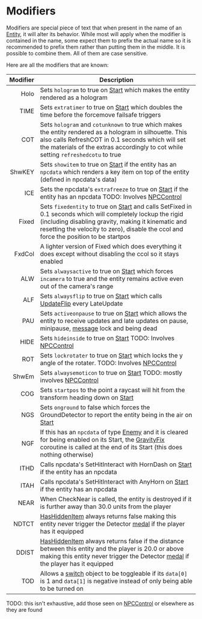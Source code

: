 # Modifiers

Modifiers are special piece of text that when present in the name of an [Entity](../Entity.md), it will alter its behavior. While most will apply when the modifier is contained in the name, some expect them to prefix the actual name so it is recommended to prefix them rather than putting them in the middle. It is possible to combine them. All of them are case sensitive.

Here are all the modifiers that are known:

|Modifier|Description|
|--------:|-----------|
|Holo|Sets `hologram` to true on [Start](Start.md) which makes the entity rendered as a hologram|
|TIME|Sets `extratimer` to true on [Start](Start.md) which doubles the time before the forcemove failsafe triggers|
|COT|Sets `hologram` and `cotunknown` to true which makes the entity rendered as a hologram in silhouette. This also calls RefreshCOT in 0.1 seconds which will set the materials of the extras accordingly to cot while setting `refreshedcotu` to true|
|ShwKEY|Sets `showitem` to true on [Start](Start.md) if the entity has an `npcdata` which renders a key item on top of the entity (defined in npcdata's data)|
|ICE|Sets the npcdata's `extrafreeze` to true on [Start](Start.md) if the entity has an npcdata TODO: Involves [NPCControl](../NPCControl/NPCControl.md)|
|Fixed|Sets `fixedentity` to true on [Start](Start.md) and calls SetFixed in 0.1 seconds which will completely lockup the rigid (including disabling gravity, making it kinematic and resetting the velocity to zero), disable the ccol and force the position to be startpos|
|FxdCol|A lighter version of Fixed which does everything it does except without disabling the ccol so it stays enabled|
|ALW|Sets `alwaysactive` to true on [Start](Start.md) which forces `incamera` to true and the entity remains active even out of the camera's range|
|ALF|Sets `alwaysflip` to true on [Start](Start.md) which calls [UpdateFlip](Update%20process/UpdateFlip.md) every LateUpdate|
|PAU|Sets `activeonpause` to true on [Start](Start.md) which allows the entity to receive updates and late updates on pause, minipause, [message](../../SetText/Notable%20states.md#message) lock and being dead|
|HIDE|Sets `hideinside` to true on [Start](Start.md) TODO: Involves [NPCControl](../NPCControl/NPCControl.md)|
|ROT|Sets `lockrotater` to true on [Start](Start.md) which locks the y angle of the rotater. TODO: Involves [NPCControl](../NPCControl/NPCControl.md)|
|ShwEm|Sets `alwaysemoticon` to true on [Start](Start.md) TODO: mostly involves [NPCControl](../NPCControl/NPCControl.md)|
|COG|Sets `startpos` to the point a raycast will hit from the transform heading down on [Start](Start.md)|
|NGS|Sets `onground` to false which forces the GroundDetector to report the entity being in the air on [Start](Start.md)|
|NGF|If this has an `npcdata` of type [Enemy](../NPCControl/Enemy.md) and it is cleared for being enabled on its Start, the [GravityFix](../NPCControl/GravityFix.md) coroutine is called at the end of its Start (this does nothing otherwise)|
|ITHD|Calls npcdata's SetHitInteract with HornDash on [Start](Start.md) if the entity has an npcdata|
|ITAH|Calls npcdata's SetHitInteract with AnyHorn on [Start](Start.md) if the entity has an npcdata|
|NEAR|When CheckNear is called, the entity is destroyed if it is further away than 30.0 units from the player|
|NDTCT|[HasHiddenItem](../NPCControl/Notable%20methods/HasHiddenItem.md) always returns false making this entity never trigger the Detector [medal](../../Enums%20and%20IDs/Medal.md) if the player has it equipped|
|DDIST|[HasHiddenItem](../NPCControl/Notable%20methods/HasHiddenItem.md) always returns false if the distance between this entity and the player is 20.0 or above making this entity never trigger the Detector [medal](../../Enums%20and%20IDs/Medal.md) if the player has it equipped|
|TOD|Allows a [switch](../NPCControl/ObjectTypes/Switch.md) object to be toggleable if its `data[0]` is 1 and `data[1]` is negative instead of only being able to be turned on|

TODO: this isn't exhaustive, add those seen on [NPCControl](../NPCControl/NPCControl.md) or elsewhere as they are found
